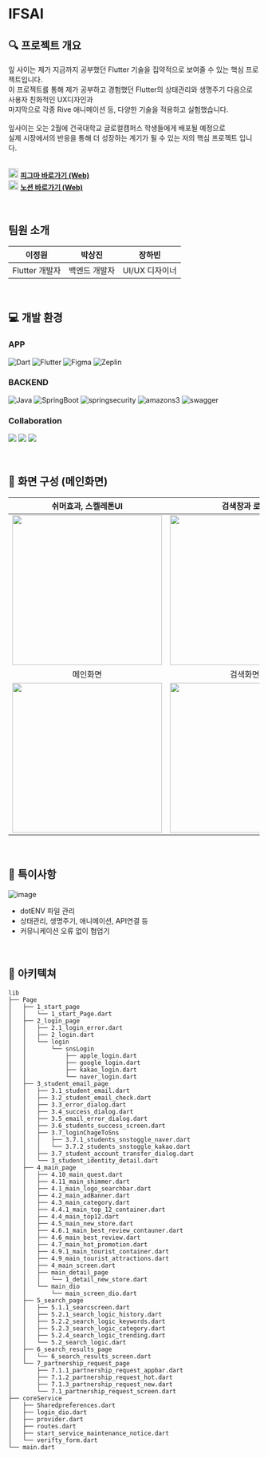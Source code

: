 # IFSAI


## 🔍 프로젝트 개요
잎 사이는  제가 지금까지 공부했던 Flutter 기술을 집약적으로 보여줄 수 있는  핵심 프로젝트입니다.<br />
이 프로젝트를 통해 제가 공부하고 경험했던 Flutter의 상태관리와 생명주기 다음으로 사용자 친화적인 UX디자인과<br />
마지막으로 각종 Rive 애니메이션 등, 다양한 기술을 적용하고 실험했습니다.<br /><br />
잎사이는 오는 2월에 건국대학교 글로컬캠퍼스 학생들에게 배포될 예정으로<br />실제 시장에서의 반응을 통해 더 성장하는 계기가 될 수 있는 저의 핵심 프로젝트 입니다.
<br />
<br />

<img src="https://github.com/location132/IFSAI/assets/132702102/ab4a1dcf-468c-434f-8197-9d32cd519ce2" width="20" alt="Project Image"> <a href="https://www.figma.com/design/8gDYtHK41c2CYetQAYh1v0/잎사이?node-id=0-1&t=PZcXK9YipDUtbpvK-0"><strong>피그마 바로가기 (Web)</strong></a> 
<br />
 <img src="https://github.com/location132/IFSAI/assets/132702102/81fbb182-9ce0-4881-b81c-d3b47c1feeb0" width="20" alt="Project Image"> <a href="https://intriguing-cowl-e9d.notion.site/Flutter-cf9046ed0d9c4bc48db0e3e0d4110567?pvs=4"><strong>노션 바로가기 (Web)</strong></a>


<br />

## 팀원 소개


| 이정원 | 박상진 | 장하빈 | 
| :-: | :-: | :-: | 
| Flutter 개발자 | 백엔드 개발자 | UI/UX 디자이너 |

<br />

## 💻 개발 환경

### APP
![Dart](https://img.shields.io/badge/Dart-0175C2.svg?&style=for-the-badge&logo=Dart&logoColor=white)
![Flutter](https://img.shields.io/badge/flutter-02569B.svg?&style=for-the-badge&logo=flutter&logoColor=white)
![Figma](https://img.shields.io/badge/Figma-F24E1E?style=for-the-badge&logo=figma&logoColor=white)
![Zeplin](https://img.shields.io/badge/zeplin-EE6723?style=for-the-badge&logo=openzeppelin&logoColor=white)

### BACKEND
![Java](https://img.shields.io/badge/Java-007396.svg?&style=for-the-badge&logo=Java&logoColor=white)
![SpringBoot](https://img.shields.io/badge/SpringBoot-6DB33F.svg?&style=for-the-badge&logo=springboot&logoColor=white)
![springsecurity](https://img.shields.io/badge/springsecurity-6DB33F.svg?&style=for-the-badge&logo=springsecurity&logoColor=white)
![amazons3](https://img.shields.io/badge/amazons3-569A31.svg?&style=for-the-badge&logo=amazons3&logoColor=white)
![swagger](https://img.shields.io/badge/swagger-85EA2D.svg?&style=for-the-badge&logo=swagger&logoColor=white)

### Collaboration
<img src="https://img.shields.io/badge/Notion-000000?style=for-the-badge&logo=Notion&logoColor=white"> <img src="https://img.shields.io/badge/Discord-5865F2?style=for-the-badge&logo=Discord&logoColor=white"> <img src="https://img.shields.io/badge/github-181717?style=for-the-badge&logo=github&logoColor=white">

<br />

## 📝 화면 구성 (메인화면)
| 쉬머효과, 스켈레톤UI | 검색창과 로고 |
| :-: | :-: |
|<img src="https://github.com/location132/IFSAI/assets/132702102/02555181-cb79-462c-8515-bfdba56cb0d6" width="300"> | <img src="https://github.com/location132/IFSAI/assets/132702102/adb1ea85-65ed-4c2d-90fe-f14be593e65e" width="300">
| 메인화면 | 검색화면 |
|<img src="https://github.com/location132/IFSAI/assets/132702102/3292847c-6ad2-4776-a7cf-3f3c0f4fc4b6" width="300"> | <img src="https://github.com/location132/IFSAI/assets/132702102/514af67d-0dd3-4dfb-ad1b-b4015caa7952" width="300">|


<br />

## 📌 특이사항

![image](https://github.com/location132/IFSAI/assets/132702102/55e079e8-3a04-4920-9289-eabda4addb4a)
- dotENV 파일 관리
- 상태관리, 생명주기, 애니메이션, API연결 등
- 커뮤니케이션 오류 없이 협업기



<br />

## 📁 아키텍쳐

```
lib
├── Page
│   ├── 1_start_page
│   │   └── 1_start_Page.dart
│   ├── 2_login_page
│   │   ├── 2.1_login_error.dart
│   │   ├── 2_login.dart
│   │   └── login
│   │       └── snsLogin
│   │           ├── apple_login.dart
│   │           ├── google_login.dart
│   │           ├── kakao_login.dart
│   │           └── naver_login.dart
│   ├── 3_student_email_page
│   │   ├── 3.1_student_email.dart
│   │   ├── 3.2_student_email_check.dart
│   │   ├── 3.3_error_dialog.dart
│   │   ├── 3.4_success_dialog.dart
│   │   ├── 3.5_email_error_dialog.dart
│   │   ├── 3.6_students_success_screen.dart
│   │   ├── 3.7_loginChageToSns
│   │   │   ├── 3.7.1_students_snstoggle_naver.dart
│   │   │   └── 3.7.2_students_snstoggle_kakao.dart
│   │   ├── 3.7_student_account_transfer_dialog.dart
│   │   └── 3_student_identity_detail.dart
│   ├── 4_main_page
│   │   ├── 4.10_main_quest.dart
│   │   ├── 4.11_main_shimmer.dart
│   │   ├── 4.1_main_logo_searchbar.dart
│   │   ├── 4.2_main_adBanner.dart
│   │   ├── 4.3_main_category.dart
│   │   ├── 4.4.1_main_top_12_container.dart
│   │   ├── 4.4_main_top12.dart
│   │   ├── 4.5_main_new_store.dart
│   │   ├── 4.6.1_main_best_review_contauner.dart
│   │   ├── 4.6_main_best_review.dart
│   │   ├── 4.7_main_hot_promotion.dart
│   │   ├── 4.9.1_main_tourist_container.dart
│   │   ├── 4.9_main_tourist_attractions.dart
│   │   ├── 4_main_screen.dart
│   │   ├── main_detail_page
│   │   │   └── 1_detail_new_store.dart
│   │   └── main_dio
│   │       └── main_screen_dio.dart
│   ├── 5_search_page
│   │   ├── 5.1.1_searcscreen.dart
│   │   ├── 5.2.1_search_logic_history.dart
│   │   ├── 5.2.2_search_logic_keywords.dart
│   │   ├── 5.2.3_search_logic_category.dart
│   │   ├── 5.2.4_search_logic_trending.dart
│   │   └── 5.2_search_logic.dart
│   ├── 6_search_results_page
│   │   └── 6_search_results_screen.dart
│   └── 7_partnership_request_page
│       ├── 7.1.1_partnership_request_appbar.dart
│       ├── 7.1.2_partnership_request_hot.dart
│       ├── 7.1.3_partnership_request_new.dart
│       └── 7.1_partnership_request_screen.dart
├── coreService
│   ├── Sharedpreferences.dart
│   ├── login_dio.dart
│   ├── provider.dart
│   ├── routes.dart
│   ├── start_service_maintenance_notice.dart
│   └── verifty_form.dart
└── main.dart

